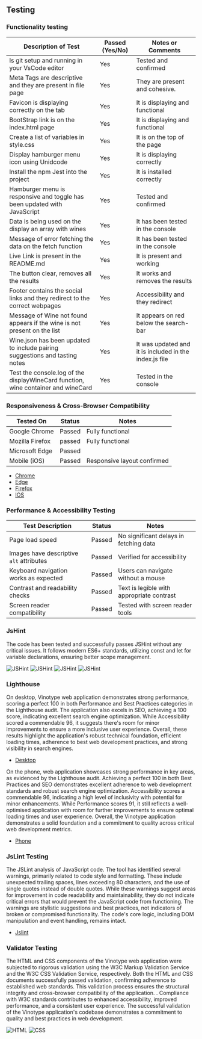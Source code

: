 
## Testing

### Functionality testing

| **Description of Test**                                           | **Passed (Yes/No)** | **Notes or Comments**                         |
|-------------------------------------------------------------------|---------------------|-----------------------------------------------|
| Is git setup and running in your VsCode editor | Yes | Tested and confirmed|
| Meta Tags are descriptive and they are present in file page | Yes                 | They are present and cohesive.                |
| Favicon is displaying correctly on the tab| Yes                | It is displaying and functional
| BootStrap link is on the index.html page| Yes                | It is displaying and functional
| Create a list of variables in style.css | Yes                | It is on the top of the page|
| Display hamburger menu icon using Unidcode| Yes              | It is displaying correctly|
| Install the npm Jest into the project| Yes                   | It is installed correctly|
| Hamburger menu is responsive and toggle has been updated with JavaScript| Yes | Tested and confirmed|
| Data is being used on the display an array with wines| Yes| It has been tested in the console|
| Message of error fetching the data on the fetch function| Yes| It has been tested in the console|
| Live Link is present in the README.md | Yes                  | It is present and working|
| The button clear, removes all the results| Yes | It works and removes the results|
| Footer contains the social links and they redirect to the correct webpages| Yes| Accessibility and they redirect|
| Message of Wine not found appears if the wine is not present on the list | Yes | It appears on red below the search-bar|
| Wine.json has been updated to include pairing suggestions and tasting notes| Yes | It was updated and it is included in the index.js file|
|Test the console.log of the displayWineCard function, wine container and wineCard| Yes | Tested in the console|


###  **Responsiveness & Cross-Browser Compatibility**

| **Tested On** | **Status** | **Notes** |
|--------------|-----------|----------|
| Google Chrome | Passed | Fully functional |
| Mozilla Firefox | passed | Fully functional |
| Microsoft Edge | Passed |  |
| Mobile (iOS) | Passed | Responsive layout confirmed |

- [Chrome](documentation/browser-testing/chrome.png)
- [Edge](documentation/browser-testing/chrome.png)
- [Firefox](documentation/browser-testing/firefox.png)
- [IOS](documentation/browser-testing/ios.PNG)



### **Performance & Accessibility Testing**

| **Test Description** | **Status** | **Notes** |
|----------------------|-----------|----------|
| Page load speed | Passed | No significant delays in fetching data |
| Images have descriptive `alt` attributes | Passed | Verified for accessibility |
| Keyboard navigation works as expected | Passed | Users can navigate without a mouse |
| Contrast and readability checks | Passed | Text is legible with appropriate contrast |
| Screen reader compatibility | Passed | Tested with screen reader tools |



### JsHint 

The code has been tested and successfully passes JSHint without any critical issues. It follows modern ES6+ standards, utilizing const and let for variable declarations, ensuring better scope management.

![JSHint](documentation/browser-testing/testing.png)
![JSHint](documentation/browser-testing/testing-2.png)
![JSHint](documentation/browser-testing/testing-3.png)
![JSHint](documentation/browser-testing/testing-4.png)


### Lighthouse

On desktop, Vinotype web application demonstrates strong performance, scoring a perfect 100 in both Performance and Best Practices categories in the Lighthouse audit. The application also excels in SEO, achieving a 100 score, indicating excellent search engine optimization. While Accessibility scored a commendable 96, it suggests there's room for minor improvements to ensure a more inclusive user experience. Overall, these results highlight the application's robust technical foundation, efficient loading times, adherence to best web development practices, and strong visibility in search engines.

- [Desktop](documentation/lIghthouse/lighthouse-desktop.png)

On the phone,  web application showcases strong performance in key areas, as evidenced by the Lighthouse audit. Achieving a perfect 100 in both Best Practices and SEO demonstrates excellent adherence to web development standards and robust search engine optimization.  Accessibility scores a commendable 96, indicating a high level of inclusivity with potential for minor enhancements. While Performance scores 91, it still reflects a well-optimised application with room for further improvements to ensure optimal loading times and user experience. Overall, the Vinotype application demonstrates a solid foundation and a commitment to quality across critical web development metrics.

- [Phone](documentation/lighthouse/lighthouse-phone.png)


### JsLint Testing

The JSLint analysis of JavaScript code. The tool has identified several warnings, primarily related to code style and formatting. These include unexpected trailing spaces, lines exceeding 80 characters, and the use of single quotes instead of double quotes. While these warnings suggest areas for improvement in code readability and maintainability, they do not indicate critical errors that would prevent the JavaScript code from functioning. The warnings are stylistic suggestions and best practices, not indicators of broken or compromised functionality. The code's core logic, including DOM manipulation and event handling, remains intact.

- [Jslint](documentation/JSlint.png)


### Validator Testing 

The HTML and CSS components of the Vinotype web application were subjected to rigorous validation using the W3C Markup Validation Service and the W3C CSS Validation Service, respectively. Both the HTML and CSS documents successfully passed validation, confirming adherence to established web standards. This validation process ensures the structural integrity and cross-browser compatibility of the application. . Compliance with W3C standards contributes to enhanced accessibility, improved performance, and a consistent user experience. The successful validation of the Vinotype application's codebase demonstrates a commitment to quality and best practices in web development.


![HTML](documentation/validator.w3.org_nu_%20(6).png)
![CSS](documentation/jigsaw.w3.org_css-validator_validator%20(3).png)
